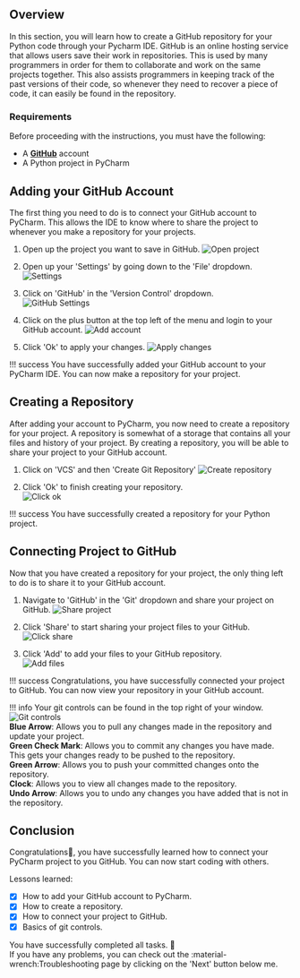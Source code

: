 ## Overview

In this section, you will learn how to create a GitHub repository for your Python code through your Pycharm IDE. GitHub is an online hosting service that allows users save their work in repositories. This is used by many programmers in order for them to collaborate and work on the same projects together. This also assists programmers in keeping track of the past versions of their code, so whenever they need to recover a piece of code, it can easily be found in the repository.

### Requirements

Before proceeding with the instructions, you must have the following:

- A [**GitHub**](https://GitHub.com/) account
- A Python project in PyCharm

## Adding your GitHub Account

The first thing you need to do is to connect your GitHub account to PyCharm. This allows the IDE to know where to share the project to whenever you make a repository for your projects.

1. Open up the project you want to save in GitHub.
![Open project](/images/creating-repo/open-project.png)

2. Open up your 'Settings' by going down to the 'File' dropdown.
![Settings](/images/first-project/settings.png)  

3. Click on 'GitHub' in the 'Version Control' dropdown.  
![GitHub Settings](/images/creating-repo/github-settings.png)

4. Click on the plus button at the top left of the menu and login to your GitHub account.
![Add account](/images/creating-repo/add-account.png)

5. Click 'Ok' to apply your changes.
![Apply changes](/images/creating-repo/apply-changes.png)

!!! success
    You have successfully added your GitHub account to your PyCharm IDE. You can now make a repository for your project.

## Creating a Repository

After adding your account to PyCharm, you now need to create a repository for your project. A repository is somewhat of a storage that contains all your files and history of your project. By creating a repository, you will be able to share your project to your GitHub account.

1. Click on 'VCS' and then 'Create Git Repository'
![Create repository](/images/creating-repo/create-repo.png)

2. Click 'Ok' to finish creating your repository.  
![Click ok](/images/creating-repo/confirm-create.png)

!!! success
    You have successfully created a repository for your Python project.

## Connecting Project to GitHub

Now that you have created a repository for your project, the only thing left to do is to share it to your GitHub account.

1. Navigate to 'GitHub' in the 'Git' dropdown and share your project on GitHub.
![Share project](/images/creating-repo/share-project.png)

2. Click 'Share' to start sharing your project files to your GitHub.  
![Click share](/images/creating-repo/click-share.png)

3. Click 'Add' to add your files to your GitHub repository.  
![Add files](/images/creating-repo/add-files.png)

!!! success
    Congratulations, you have successfully connected your project to GitHub. You can now view your repository in your GitHub account.

!!! info
    Your git controls can be found in the top right of your window.  
    ![Git controls](/images/creating-repo/git-controls.png)  
    **Blue Arrow**: Allows you to pull any changes made in the repository and update your project.  
    **Green Check Mark**: Allows you to commit any changes you have made. This gets your changes ready to be pushed to the repository.  
    **Green Arrow**: Allows you to push your committed changes onto the repository.  
    **Clock**: Allows you to view all changes made to the repository.  
    **Undo Arrow**: Allows you to undo any changes you have added that is not in the repository.

## Conclusion

Congratulations🎉, you have successfully learned how to connect your PyCharm project to you GitHub. You can now start coding with others.

Lessons learned:

- [x] How to add your GitHub account to PyCharm.
- [x] How to create a repository.
- [x] How to connect your project to GitHub.
- [x] Basics of git controls.

You have successfully completed all tasks. :partying_face:  
If you have any problems, you can check out the :material-wrench:Troubleshooting page by clicking on the 'Next' button below me.
